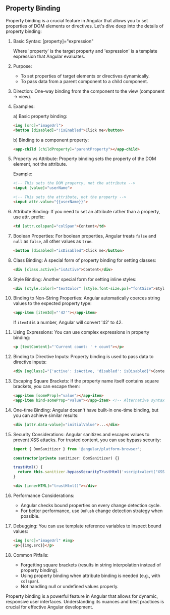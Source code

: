 ## Property Binding

Property binding is a crucial feature in Angular that allows you to set properties of DOM elements or directives. Let's dive deep into the details of property binding:

1. Basic Syntax:
   [property]="expression"

   Where 'property' is the target property and 'expression' is a template expression that Angular evaluates.

2. Purpose:
   - To set properties of target elements or directives dynamically.
   - To pass data from a parent component to a child component.

3. Direction:
   One-way binding from the component to the view (component -> view).

4. Examples:

   a) Basic property binding:
      ```html
      <img [src]="imageUrl">
      <button [disabled]="!isEnabled">Click me</button>
      ```

   b) Binding to a component property:
      ```html
      <app-child [childProperty]="parentProperty"></app-child>
      ```

5. Property vs Attribute:
   Property binding sets the property of the DOM element, not the attribute.
   
   Example:
   ```html
   <!-- This sets the DOM property, not the attribute -->
   <input [value]="userName">
   
   <!-- This sets the attribute, not the property -->
   <input attr.value="{{userName}}">
   ```

6. Attribute Binding:
   If you need to set an attribute rather than a property, use attr. prefix:
   ```html
   <td [attr.colspan]="colSpan">Content</td>
   ```

7. Boolean Properties:
   For boolean properties, Angular treats `false` and `null` as `false`, all other values as `true`.
   ```html
   <button [disabled]="isDisabled">Click me</button>
   ```

8. Class Binding:
   A special form of property binding for setting classes:
   ```html
   <div [class.active]="isActive">Content</div>
   ```

9. Style Binding:
   Another special form for setting inline styles:
   ```html
   <div [style.color]="textColor" [style.font-size.px]="fontSize">Styled text</div>
   ```

10. Binding to Non-String Properties:
    Angular automatically coerces string values to the expected property type:
    ```html
    <app-item [itemId]="'42'"></app-item>
    ```
    If `itemId` is a number, Angular will convert '42' to 42.

11. Using Expressions:
    You can use complex expressions in property binding:
    ```html
    <p [textContent]="'Current count: ' + count"></p>
    ```

12. Binding to Directive Inputs:
    Property binding is used to pass data to directive inputs:
    ```html
    <div [ngClass]="{'active': isActive, 'disabled': isDisabled}">Content</div>
    ```

13. Escaping Square Brackets:
    If the property name itself contains square brackets, you can escape them:
    ```html
    <app-item [someProp]="value"></app-item>
    <app-item bind-someProp="value"></app-item> <!-- Alternative syntax -->
    ```

14. One-time Binding:
    Angular doesn't have built-in one-time binding, but you can achieve similar results:
    ```html
    <div [attr.data-value]="initialValue">...</div>
    ```

15. Security Considerations:
    Angular sanitizes and escapes values to prevent XSS attacks. For trusted content, you can use bypass security:
    ```typescript
    import { DomSanitizer } from '@angular/platform-browser';
    
    constructor(private sanitizer: DomSanitizer) {}
    
    trustHtml() {
      return this.sanitizer.bypassSecurityTrustHtml('<script>alert("XSS")</script>');
    }
    ```
    ```html
    <div [innerHTML]="trustHtml()"></div>
    ```

16. Performance Considerations:
    - Angular checks bound properties on every change detection cycle.
    - For better performance, use `OnPush` change detection strategy when possible.

17. Debugging:
    You can use template reference variables to inspect bound values:
    ```html
    <img [src]="imageUrl" #img>
    <p>{{img.src}}</p>
    ```

18. Common Pitfalls:
    - Forgetting square brackets (results in string interpolation instead of property binding).
    - Using property binding when attribute binding is needed (e.g., with `colspan`).
    - Not handling null or undefined values properly.

Property binding is a powerful feature in Angular that allows for dynamic, responsive user interfaces. Understanding its nuances and best practices is crucial for effective Angular development.

